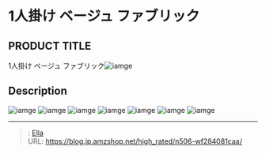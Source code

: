 # 1人掛け ベージュ ファブリック


## PRODUCT TITLE 

1人掛け ベージュ ファブリック![iamge](https://b2bfiles1.gigab2b.cn/image/wkseller/7404/20220207_ae0a539410c5d4955dabfa1f63e1beeb.jpg)

## Description











![iamge](https://b2bfiles1.gigab2b.cn/image/wkseller/7404/20220207_23364ac87696c2fe53a616d3de107864.jpg)
![iamge](https://b2bfiles1.gigab2b.cn/image/wkseller/7404/20220207_5d8327a3810baae009d06987ea746993.jpg)
![iamge](https://b2bfiles1.gigab2b.cn/image/wkseller/7404/20220207_965e47cdd3bb7c390962f2add529d6f1.jpg)
![iamge](https://b2bfiles1.gigab2b.cn/image/wkseller/7404/20220207_dd5c3fb69384521fbf4760f02267cacf.jpg)
![iamge](https://b2bfiles1.gigab2b.cn/image/wkseller/7404/20220207_03861275a0c49fce88b3d9e718c04368.jpg)
![iamge](https://b2bfiles1.gigab2b.cn/image/wkseller/7404/20220207_1f15706e53c6235faf6c32ff4db05a87.jpg)
![iamge](nan)


---

> : [Ella](https://blog.jp.amzshop.net/)  
> URL: https://blog.jp.amzshop.net/high_rated/n506-wf284081caa/  

